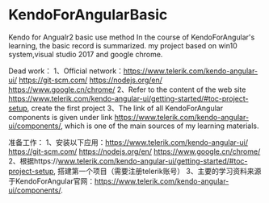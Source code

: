 # KendoForAngularBasic
Kendo for Angualr2  basic use method 
In the course of KendoForAngular's learning, the basic record is summarized.
my project based on win10 system,visual studio 2017 and google chrome.

Dead work：
  1、Official network：https://www.telerik.com/kendo-angular-ui/
                       https://git-scm.com/
                       https://nodejs.org/en/
                       https://www.google.cn/chrome/
  2、Refer to the content of the web site https://www.telerik.com/kendo-angular-ui/getting-started/#toc-project-setup, create the first project
  3、The link of all KendoForAngular components is given under link https://www.telerik.com/kendo-angular-ui/components/, which is one of the main sources of my learning materials.
  
  准备工作：
  1、安装以下应用：https://www.telerik.com/kendo-angular-ui/
                  https://git-scm.com/ 
                  https://nodejs.org/en/
                  https://www.google.cn/chrome/
  2、根据https://www.telerik.com/kendo-angular-ui/getting-started/#toc-project-setup, 搭建第一个项目（需要注册telerik账号）
  3、主要的学习资料来源于KendoForAngular官网：https://www.telerik.com/kendo-angular-ui/components/.
                      
